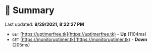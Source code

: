 # 📖 Summary
Last updated: **9/29/2021, 8:22:27 PM**

- `GET` [https://uptimerfree.tk](https://uptimerfree.tk) - **Up** (1104ms)
- `GET` [https://monitoruptimer.tk](https://monitoruptimer.tk) - **Down** (205ms)
